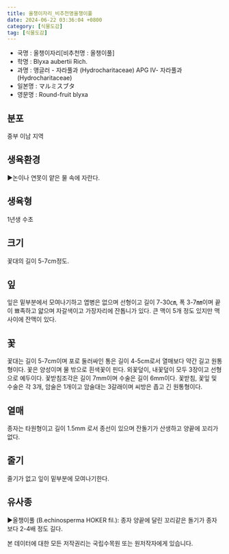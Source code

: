 ```yaml
---
title: 올챙이자리_비추천명올챙이풀
date: 2024-06-22 03:36:04 +0800
category: [식물도감]
tag: [식물도감]
---
```




- 국명 : 올챙이자리[비추천명 : 올챙이풀]
- 학명 : Blyxa aubertii Rich.
- 과명 : 앵글러 - 자라풀과 (Hydrocharitaceae) APG Ⅳ- 자라풀과 (Hydrocharitaceae)
- 일본명 : マルミスブタ
- 영문명 : Round-fruit blyxa


## 분포
중부 이남 지역
## 생육환경
▶논이나 연못이 얕은 물 속에 자란다.
## 생육형
1년생 수초
## 크기
꽃대의 길이 5-7cm정도.
## 잎
잎은 밑부분에서 모여나기하고 엽병은 없으며 선형이고 길이 7-30㎝, 폭 3-7㎜이며 끝이 뾰족하고 얇으며 자갈색이고 가장자리에 잔톱니가 있다. 큰 맥이 5개 정도 있지만 맥 사이에 잔맥이 있다.
## 꽃
꽃대는 길이 5-7cm이며 포로 둘러싸인 통은 길이 4-5cm로서 열매보다 약간 길고 원통형이다. 꽃은 양성이며 물 밖으로 흰색꽃이 핀다. 외꽃덮이, 내꽃덮이 모두 3장이고 선형으로 예두이다. 꽃받침조각은 길이 7mm이며 수술은 길이 6mm이다. 꽃받침, 꽃잎 및 수술은 각 3개, 암술은 1개이고 암술대는 3갈래이며 씨방은 좁고 긴 원통형이다.
## 열매
종자는 타원형이고 길이 1.5mm 로서 종선이 있으며 잔돌기가 산생하고 양끝에 꼬리가 없다.
## 줄기
줄기가 없고 잎이 밑부분에 모여나기한다.
## 유사종
▶올챙이풀 (B.echinosperma HOKER fil.): 종자 양끝에 달린 꼬리같은 돌기가 종자보다 2-4배 정도 길다.






본 데이터에 대한 모든 저작권리는 국립수목원 또는 원저작자에게 있습니다.
